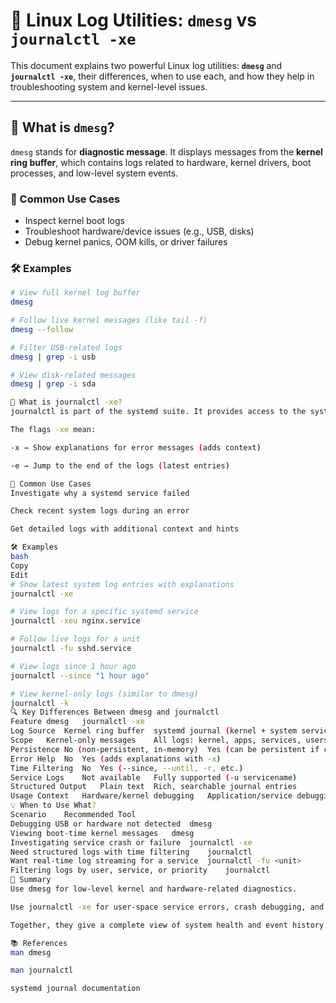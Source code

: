 # 🧾 Linux Log Utilities: `dmesg` vs `journalctl -xe`

This document explains two powerful Linux log utilities: **`dmesg`** and **`journalctl -xe`**, their differences, when to use each, and how they help in troubleshooting system and kernel-level issues.

---

## 📌 What is `dmesg`?

`dmesg` stands for **diagnostic message**. It displays messages from the **kernel ring buffer**, which contains logs related to hardware, kernel drivers, boot processes, and low-level system events.

### 🔧 Common Use Cases
- Inspect kernel boot logs
- Troubleshoot hardware/device issues (e.g., USB, disks)
- Debug kernel panics, OOM kills, or driver failures

### 🛠️ Examples

```bash
# View full kernel log buffer
dmesg

# Follow live kernel messages (like tail -f)
dmesg --follow

# Filter USB-related logs
dmesg | grep -i usb

# View disk-related messages
dmesg | grep -i sda

📌 What is journalctl -xe?
journalctl is part of the systemd suite. It provides access to the systemd journal, which logs not only kernel messages but also user-space services, applications, login events, and more.

The flags -xe mean:

-x → Show explanations for error messages (adds context)

-e → Jump to the end of the logs (latest entries)

🔧 Common Use Cases
Investigate why a systemd service failed

Check recent system logs during an error

Get detailed logs with additional context and hints

🛠️ Examples
bash
Copy
Edit
# Show latest system log entries with explanations
journalctl -xe

# View logs for a specific systemd service
journalctl -xeu nginx.service

# Follow live logs for a unit
journalctl -fu sshd.service

# View logs since 1 hour ago
journalctl --since "1 hour ago"

# View kernel-only logs (similar to dmesg)
journalctl -k
🔍 Key Differences Between dmesg and journalctl
Feature	dmesg	journalctl -xe
Log Source	Kernel ring buffer	systemd journal (kernel + system services)
Scope	Kernel-only messages	All logs: kernel, apps, services, users
Persistence	No (non-persistent, in-memory)	Yes (can be persistent if configured)
Error Help	No	Yes (adds explanations with -x)
Time Filtering	No	Yes (--since, --until, -r, etc.)
Service Logs	Not available	Fully supported (-u servicename)
Structured Output	Plain text	Rich, searchable journal entries
Usage Context	Hardware/kernel debugging	Application/service debugging
💡 When to Use What?
Scenario	Recommended Tool
Debugging USB or hardware not detected	dmesg
Viewing boot-time kernel messages	dmesg
Investigating service crash or failure	journalctl -xe
Need structured logs with time filtering	journalctl
Want real-time log streaming for a service	journalctl -fu <unit>
Filtering logs by user, service, or priority	journalctl
🧠 Summary
Use dmesg for low-level kernel and hardware-related diagnostics.

Use journalctl -xe for user-space service errors, crash debugging, and system-wide log exploration.

Together, they give a complete view of system health and event history.

📚 References
man dmesg

man journalctl

systemd journal documentation
